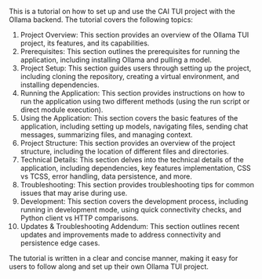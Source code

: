 This is a tutorial on how to set up and use the CAI TUI project with the Ollama backend. The tutorial covers the following topics:

1. Project Overview: This section provides an overview of the Ollama TUI project, its features, and its capabilities.
2. Prerequisites: This section outlines the prerequisites for running the application, including installing Ollama and pulling a model.
3. Project Setup: This section guides users through setting up the project, including cloning the repository, creating a virtual environment, and installing dependencies.
4. Running the Application: This section provides instructions on how to run the application using two different methods (using the run script or direct module execution).
5. Using the Application: This section covers the basic features of the application, including setting up models, navigating files, sending chat messages, summarizing files, and managing context.
6. Project Structure: This section provides an overview of the project structure, including the location of different files and directories.
7. Technical Details: This section delves into the technical details of the application, including dependencies, key features implementation, CSS vs TCSS, error handling, data persistence, and more.
8. Troubleshooting: This section provides troubleshooting tips for common issues that may arise during use.
9. Development: This section covers the development process, including running in development mode, using quick connectivity checks, and Python client vs HTTP comparisons.
10. Updates & Troubleshooting Addendum: This section outlines recent updates and improvements made to address connectivity and persistence edge cases.

The tutorial is written in a clear and concise manner, making it easy for users to follow along and set up their own Ollama TUI project.